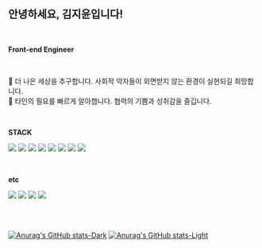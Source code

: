 ﻿## 안녕하세요, **김지윤**입니다!

<br>

**Front-end Engineer**

<br>

💖 더 나은 세상을 추구합니다. 사회적 약자들이 외면받지 않는 환경이 실현되길 희망합니다.<br>
🤝 타인의 필요를 빠르게 알아챕니다. 협력의 기쁨과 성취감을 즐깁니다.

<br>

**STACK**

<img src="https://img.shields.io/badge/JavaScript-F7DF1E?style=flat-square&logo=JavaScript&logoColor=white"/> <img src="https://img.shields.io/badge/React-61DAFB?style=flat-square&logo=React&logoColor=black"/> <img src="https://img.shields.io/badge/TypeScript-3178C6?style=flat-square&logo=TypeScript&logoColor=white"/> <img src="https://img.shields.io/badge/HTML5-E34F26?style=flat-square&logo=HTML5&logoColor=white"/> <img src="https://img.shields.io/badge/CSS3-1572B6?style=flat-square&logo=CSS3&logoColor=white"/> <img src="https://img.shields.io/badge/styled components-DB7093?style=flat-square&logo=styled-components&logoColor=white"/> <img src="https://img.shields.io/badge/React query-FF4154?style=flat-square&logo=React query&logoColor=white"/> <img src="https://img.shields.io/badge/Redux-764ABC?style=flat-square&logo=Redux&logoColor=white"/>

<br>

**etc**

<img src="https://img.shields.io/badge/Figma-F24E1E?style=flat-square&logo=Figma&logoColor=white"/> <img src="https://img.shields.io/badge/Jira-0052CC?style=flat-square&logo=Jira&logoColor=white"/> <img src="https://img.shields.io/badge/GitLab-FC6D26?style=flat-square&logo=GitLab&logoColor=white"/> <img src="https://img.shields.io/badge/Notion-000000?style=flat-square&logo=Notion&logoColor=white"/>

<br>
<br>

[![Anurag's GitHub stats-Dark](https://github-readme-stats.vercel.app/api?username=jiyun-Kim-5017&show_icons=true&theme=dark#gh-dark-mode-only)](https://github.com/anuraghazra/github-readme-stats#gh-dark-mode-only)
[![Anurag's GitHub stats-Light](https://github-readme-stats.vercel.app/api?username=jiyun-Kim-5017&show_icons=true&theme=default#gh-light-mode-only)](https://github.com/anuraghazra/github-readme-stats#gh-light-mode-only)
